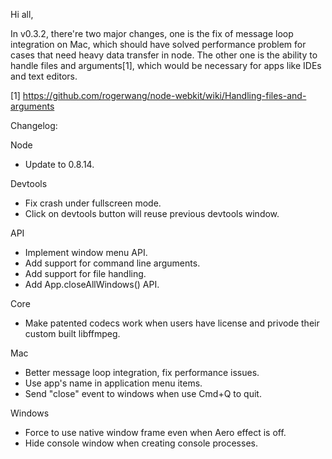 Hi all,

In v0.3.2, there're two major changes, one is the fix of message loop integration on Mac, which should have solved performance problem for cases that need heavy data transfer in node. The other one is the ability to handle files and arguments[1], which would be necessary for apps like IDEs and text editors.

[1] https://github.com/rogerwang/node-webkit/wiki/Handling-files-and-arguments

Changelog:

Node
* Update to 0.8.14.

Devtools
* Fix crash under fullscreen mode.
* Click on devtools button will reuse previous devtools window.

API
* Implement window menu API.
* Add support for command line arguments.
* Add support for file handling.
* Add App.closeAllWindows() API.

Core
* Make patented codecs work when users have license and privode their custom built libffmpeg.

Mac
* Better message loop integration, fix performance issues.
* Use app's name in application menu items.
* Send "close" event to windows when use Cmd+Q to quit.

Windows
* Force to use native window frame even when Aero effect is off.
* Hide console window when creating console processes.